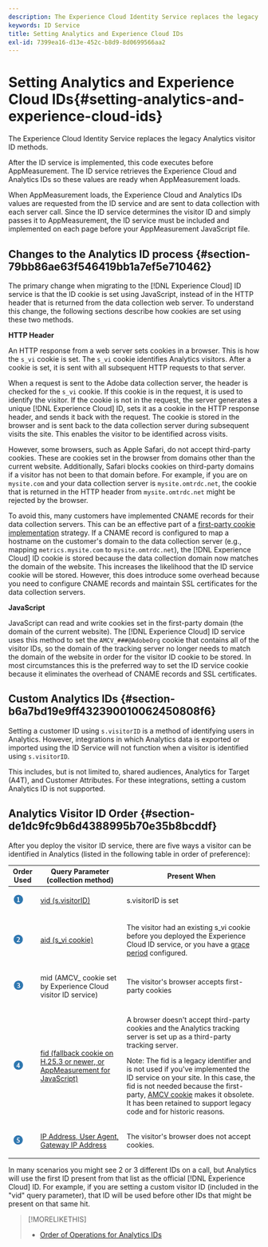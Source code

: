 ```yaml
---
description: The Experience Cloud Identity Service replaces the legacy Analytics visitor ID methods.
keywords: ID Service
title: Setting Analytics and Experience Cloud IDs
exl-id: 7399ea16-d13e-452c-b8d9-8d0699566aa2
---
```

# Setting Analytics and Experience Cloud IDs{#setting-analytics-and-experience-cloud-ids}

The Experience Cloud Identity Service replaces the legacy Analytics visitor ID methods.

After the ID service is implemented, this code executes before AppMeasurement. The ID service retrieves the Experience Cloud and Analytics IDs so these values are ready when AppMeasurement loads.

When AppMeasurement loads, the Experience Cloud and Analytics IDs values are requested from the ID service and are sent to data collection with each server call. Since the ID service determines the visitor ID and simply passes it to AppMeasurement, the ID service must be included and implemented on each page before your AppMeasurement JavaScript file.

## Changes to the Analytics ID process {#section-79bb86ae63f546419bb1a7ef5e710462}

The primary change when migrating to the [!DNL Experience Cloud] ID service is that the ID cookie is set using JavaScript, instead of in the HTTP header that is returned from the data collection web server. To understand this change, the following sections describe how cookies are set using these two methods.

**HTTP Header**

An HTTP response from a web server sets cookies in a browser. This is how the `s_vi` cookie is set. The `s_vi` cookie identifies Analytics visitors. After a cookie is set, it is sent with all subsequent HTTP requests to that server.

When a request is sent to the Adobe data collection server, the header is checked for the `s_vi` cookie. If this cookie is in the request, it is used to identify the visitor. If the cookie is not in the request, the server generates a unique [!DNL Experience Cloud] ID, sets it as a cookie in the HTTP response header, and sends it back with the request. The cookie is stored in the browser and is sent back to the data collection server during subsequent visits the site. This enables the visitor to be identified across visits.

However, some browsers, such as Apple Safari, do not accept third-party cookies. These are cookies set in the browser from domains other than the current website. Additionally, Safari blocks cookies on third-party domains if a visitor has not been to that domain before. For example, if you are on `mysite.com` and your data collection server is `mysite.omtrdc.net`, the cookie that is returned in the HTTP header from `mysite.omtrdc.net` might be rejected by the browser.

To avoid this, many customers have implemented CNAME records for their data collection servers. This can be an effective part of a [first-party cookie implementation](https://docs.adobe.com/content/help/en/core-services/interface/ec-cookies/cookies-first-party.html) strategy. If a CNAME record is configured to map a hostname on the customer's domain to the data collection server (e.g., mapping `metrics.mysite.com` to `mysite.omtrdc.net`), the [!DNL Experience Cloud] ID cookie is stored because the data collection domain now matches the domain of the website. This increases the likelihood that the ID service cookie will be stored. However, this does introduce some overhead because you need to configure CNAME records and maintain SSL certificates for the data collection servers.

**JavaScript**

JavaScript can read and write cookies set in the first-party domain (the domain of the current website). The [!DNL Experience Cloud] ID service uses this method to set the `AMCV_###@AdobeOrg` cookie that contains all of the visitor IDs, so the domain of the tracking server no longer needs to match the domain of the website in order for the visitor ID cookie to be stored. In most circumstances this is the preferred way to set the ID service cookie because it eliminates the overhead of CNAME records and SSL certificates.

<!---However, there are a few situations where setting the cookie in the HTTP header is beneficial for cross-domain tracking, which is described in [Data Collection CNAMEs and Cross-Domain Tracking](../../reference/analytics-reference/cname.md#concept-4df91f8a30ad4ec7a01eb943d579cc9d).-->

## Custom Analytics IDs {#section-b6a7bd19e9ff432390010062450808f6}

Setting a customer ID using `s.visitorID` is a method of identifying users in Analytics. However, integrations in which Analytics data is exported or imported using the ID Service will not function when a visitor is identified using `s.visitorID`.

This includes, but is not limited to, shared audiences, Analytics for Target (A4T), and Customer Attributes. For these integrations, setting a custom Analytics ID is not supported.

## Analytics Visitor ID Order {#section-de1dc9fc9b6d4388995b70e35b8bcddf}

After you deploy the visitor ID service, there are five ways a visitor can be identified in Analytics (listed in the following table in order of preference): 

<table id="table_D267D36451F643D1BB68AF6FEAA6AD1A"> 
 <thead> 
  <tr> 
   <th colname="col1" class="entry"> Order Used </th> 
   <th colname="col2" class="entry"> Query Parameter (collection method) </th> 
   <th colname="col3" class="entry"> Present When </th> 
  </tr> 
 </thead>
 <tbody> 
  <tr> 
   <td colname="col1"> <p> <img id="image_9F3E58898A1B4F40BBDEF5ADE362E55C" src="assets/step1_icon.png" /> </p> </td> 
   <td colname="col2"> <p> <a href="https://docs.adobe.com/content/help/en/analytics/implementation/vars/config-vars/visitorid.html" format="http" scope="external"> vid (s.visitorID)</a> </p> </td> 
   <td colname="col3"> <p>s.visitorID is set </p> </td> 
  </tr> 
  <tr> 
   <td colname="col1"> <p> <img id="image_77A06981672745B6AEA8BB4D55911CCA" src="assets/step2_icon.png" /> </p> </td> 
   <td colname="col2"> <p> <a href="https://docs.adobe.com/content/help/en/core-services/interface/ec-cookies/cookies-analytics.html" format="http" scope="external"> aid (s_vi cookie)</a> </p> </td> 
   <td colname="col3"> <p>The visitor had an existing s_vi cookie before you deployed the <span class="keyword"> Experience Cloud</span> ID service, or you have a <a href="../../reference/analytics-reference/grace-period.md" format="dita" scope="local"> grace period</a> configured. </p> </td> 
  </tr> 
  <tr> 
   <td colname="col1"> <p> <img id="image_0A950B1A6B004387AFEE8EED882739CB" src="assets/step3_icon.png" /> </p> </td> 
   <td colname="col2"> <p>mid (AMCV_ cookie set by Experience Cloud visitor ID service) </p> </td> 
   <td colname="col3"> <p>The visitor's browser accepts first-party cookies </p> </td> 
  </tr> 
  <tr> 
   <td colname="col1"> <p> <img id="image_6F0ED8FE3EF846CA8E6ECCC3C0070D85" src="assets/step4_icon.png" /> </p> </td> 
   <td colname="col2"> <p> <a href="https://docs.adobe.com/content/help/en/id-service/using/reference/analytics-reference/analytics-ids.html" format="http" scope="external"> fid (fallback cookie on H.25.3 or newer, or AppMeasurement for JavaScript)</a> </p> </td> 
   <td colname="col3"> <p>A browser doesn't accept third-party cookies and the Analytics tracking server is set up as a third-party tracking server. </p> <p> <p>Note: The <span class="codeph"> fid</span> is a legacy identifier and is not used if you've implemented the ID service on your site. In this case, the <span class="codeph"> fid</span> is not needed because the first-party, <a href="../../introduction/cookies.md" format="dita" scope="local"> AMCV cookie</a> makes it obsolete. It has been retained to support legacy code and for historic reasons. </p> </p> </td> 
  </tr> 
  <tr> 
   <td colname="col1"> <p> <img id="image_23D8C0EB69EC4084BC237B5B98C036F4" src="assets/step5_icon.png" /> </p> </td> 
   <td colname="col2"> <p> <a href="https://docs.adobe.com/content/help/en/analytics/technotes/visitor-identification.html" format="http" scope="external"> IP Address, User Agent, Gateway IP Address</a> </p> </td> 
   <td colname="col3"> <p>The visitor's browser does not accept cookies. </p> </td> 
  </tr> 
 </tbody> 
</table>

In many scenarios you might see 2 or 3 different IDs on a call, but Analytics will use the first ID present from that list as the official [!DNL Experience Cloud] ID. For example, if you are setting a custom visitor ID (included in the "vid" query parameter), that ID will be used before other IDs that might be present on that same hit. 

>[!MORELIKETHIS]
>
>* [Order of Operations for Analytics IDs](../../reference/analytics-reference/analytics-order-of-operations.md#concept-b92935b4fff545adb4773f3728bc15ef)
